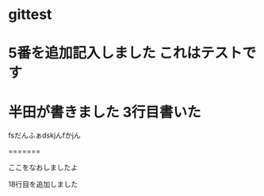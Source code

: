 # gittest

5番を追加記入しました
これはテストです
=======


半田が書きました
3行目書いた
=======
fsだんふぁdskjんfかjん

=======

ここをなおしましたよ


18行目を追加しました